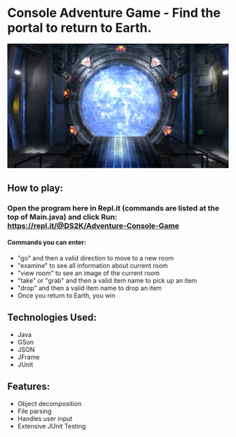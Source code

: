# Console Adventure Game - Find the portal to return to Earth.

![portal](src/data/room_pictures/portal.jpg)

## How to play:

### Open the program here in Repl.it (commands are listed at the top of Main.java) and click Run: https://repl.it/@DS2K/Adventure-Console-Game

#### Commands you can enter:
- "go" and then a valid direction to move to a new room
- "examine" to see all information about current room
- "view room" to see an image of the current room
- "take" or "grab" and then a valid item name to pick up an item
- "drop" and then a valid item name to drop an item
- Once you return to Earth, you win

## Technologies Used:
- Java
- GSon
- JSON
- JFrame
- JUnit

## Features:
- Object decomposition
- File parsing
- Handles user input
- Extensive JUnit Testing
